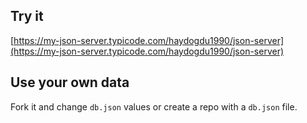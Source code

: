 ## Try it

[https://my-json-server.typicode.com/haydogdu1990/json-server](https://my-json-server.typicode.com/haydogdu1990/json-server)

## Use your own data


Fork it and change `db.json` values or create a repo with a `db.json` file.
